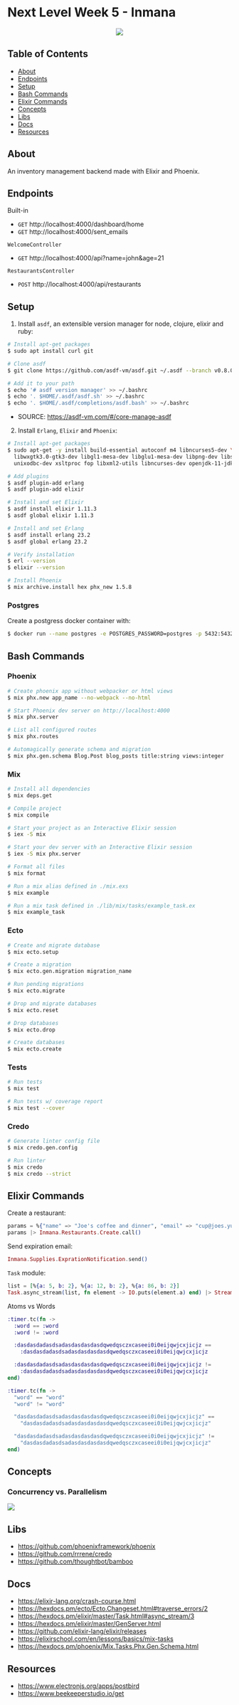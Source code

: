 # Next Level Week 5 - Inmana

<p align="center">
  <img src=".github/inmana_logo.png"/>
</p>

## Table of Contents

- [About](#about)
- [Endpoints](#endpoints)
- [Setup](#setup)
- [Bash Commands](#bash_commands)
- [Elixir Commands](#elixir_commands)
- [Concepts](#concepts)
- [Libs](#libs)
- [Docs](#docs)
- [Resources](#resources)

## About <a name = "about"></a>

An inventory management backend made with Elixir and Phoenix.

## Endpoints <a name = "endpoints"></a>

Built-in

- `GET` http://localhost:4000/dashboard/home
- `GET` http://localhost:4000/sent_emails

`WelcomeController`

- `GET` http://localhost:4000/api?name=john&age=21

`RestaurantsController`

- `POST` http://localhost:4000/api/restaurants

## Setup <a name = "setup"></a>

1. Install `asdf`, an extensible version manager for node, clojure, elixir
   and ruby:

```bash
# Install apt-get packages
$ sudo apt install curl git

# Clone asdf
$ git clone https://github.com/asdf-vm/asdf.git ~/.asdf --branch v0.8.0

# Add it to your path
$ echo '# asdf version manager' >> ~/.bashrc
$ echo '. $HOME/.asdf/asdf.sh' >> ~/.bashrc
$ echo '. $HOME/.asdf/completions/asdf.bash' >> ~/.bashrc
```

- SOURCE: https://asdf-vm.com/#/core-manage-asdf

2. Install `Erlang`, `Elixir` and `Phoenix`:

```bash
# Install apt-get packages
$ sudo apt-get -y install build-essential autoconf m4 libncurses5-dev \
  libwxgtk3.0-gtk3-dev libgl1-mesa-dev libglu1-mesa-dev libpng-dev libssh-dev \
  unixodbc-dev xsltproc fop libxml2-utils libncurses-dev openjdk-11-jdk

# Add plugins
$ asdf plugin-add erlang
$ asdf plugin-add elixir

# Install and set Elixir
$ asdf install elixir 1.11.3
$ asdf global elixir 1.11.3

# Install and set Erlang
$ asdf install erlang 23.2
$ asdf global erlang 23.2

# Verify installation
$ erl --version
$ elixir --version

# Install Phoenix
$ mix archive.install hex phx_new 1.5.8
```

### Postgres

Create a postgress docker container with:

```bash
$ docker run --name postgres -e POSTGRES_PASSWORD=postgres -p 5432:5432 -d postgres
```

## Bash Commands <a name = "bash_commands"></a>

### Phoenix

```bash
# Create phoenix app without webpacker or html views
$ mix phx.new app_name --no-webpack --no-html

# Start Phoenix dev server on http://localhost:4000
$ mix phx.server

# List all configured routes
$ mix phx.routes

# Automagically generate schema and migration
$ mix phx.gen.schema Blog.Post blog_posts title:string views:integer
```

### Mix

```bash
# Install all dependencies
$ mix deps.get

# Compile project
$ mix compile

# Start your project as an Interactive Elixir session
$ iex -S mix

# Start your dev server with an Interactive Elixir session
$ iex -S mix phx.server

# Format all files
$ mix format

# Run a mix alias defined in ./mix.exs
$ mix example

# Run a mix task defined in ./lib/mix/tasks/example_task.ex
$ mix example_task
```

### Ecto

```bash
# Create and migrate database
$ mix ecto.setup

# Create a migration
$ mix ecto.gen.migration migration_name

# Run pending migrations
$ mix ecto.migrate

# Drop and migrate databases
$ mix ecto.reset

# Drop databases
$ mix ecto.drop

# Create databases
$ mix ecto.create
```

### Tests

```bash
# Run tests
$ mix test

# Run tests w/ coverage report
$ mix test --cover
```

### Credo

```bash
# Generate linter config file
$ mix credo.gen.config

# Run linter
$ mix credo
$ mix credo --strict
```

## Elixir Commands <a name = "elixir_commands"></a>

Create a restaurant:

```elixir
params = %{"name" => "Joe's coffee and dinner", "email" => "cup@joes.yum"}
params |> Inmana.Restaurants.Create.call()
```

Send expiration email:

```elixir
Inmana.Supplies.ExprationNotification.send()
```

`Task` module:

```elixir
list = [%{a: 5, b: 2}, %{a: 12, b: 2}, %{a: 86, b: 2}]
Task.async_stream(list, fn element -> IO.puts(element.a) end) |> Stream.run()
```

Atoms vs Words

```elixir
:timer.tc(fn ->
  :word == :word
  :word != :word

  :dasdasdadasdsadasdasdasdasdqwedqsczxcaseei0i0eijqwjcxjicjz ==
    :dasdasdadasdsadasdasdasdasdqwedqsczxcaseei0i0eijqwjcxjicjz

  :dasdasdadasdsadasdasdasdasdqwedqsczxcaseei0i0eijqwjcxjicjz !=
    :dasdasdadasdsadasdasdasdasdqwedqsczxcaseei0i0eijqwjcxjicjz
end)

:timer.tc(fn ->
  "word" == "word"
  "word" != "word"

  "dasdasdadasdsadasdasdasdasdqwedqsczxcaseei0i0eijqwjcxjicjz" ==
    "dasdasdadasdsadasdasdasdasdqwedqsczxcaseei0i0eijqwjcxjicjz"

  "dasdasdadasdsadasdasdasdasdqwedqsczxcaseei0i0eijqwjcxjicjz" !=
    "dasdasdadasdsadasdasdasdasdqwedqsczxcaseei0i0eijqwjcxjicjz"
end)
```

## Concepts <a name = "concepts"></a>

### Concurrency vs. Parallelism

<p>
  <img src=".github/concurrency_vs_parallelism.svg"/>
</p>

## Libs <a name = "libs"></a>

- https://github.com/phoenixframework/phoenix
- https://github.com/rrrene/credo
- https://github.com/thoughtbot/bamboo

## Docs <a name = "docs"></a>

- https://elixir-lang.org/crash-course.html
- https://hexdocs.pm/ecto/Ecto.Changeset.html#traverse_errors/2
- https://hexdocs.pm/elixir/master/Task.html#async_stream/3
- https://hexdocs.pm/elixir/master/GenServer.html
- https://github.com/elixir-lang/elixir/releases
- https://elixirschool.com/en/lessons/basics/mix-tasks
- https://hexdocs.pm/phoenix/Mix.Tasks.Phx.Gen.Schema.html

## Resources <a name = "resources"></a>

- https://www.electronjs.org/apps/postbird
- https://www.beekeeperstudio.io/get
